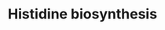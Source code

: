 ---
annotations:
- id: PW:0001266
  parent: classic metabolic pathway
  type: Pathway Ontology
  value: histidine biosynthetic pathway
authors:
- M.Braymer
- MaintBot
- Christine Chichester
- Egonw
- Mkutmon
- Jeffrey Goessens
- Khanspers
- Eweitz
description: 'Yeast cells contain 3 pathways for the synthesis of glutamate.  Two
  pathways are mediated by two isoforms of glutamate dehydrogenase, encoded by GDH1
  and GDH3 (CITS: [2989290])(CITS: [9287019]).  The third pathway is driven by the
  combined activities of glutamine synthetase and glutamate synthase, encoded by GLN1
  and GLT1, respectively (CITS: [2570348])(CITS: [8923741]).  Studies of GDH1 and
  GDH3 regulation indicate that the cell uses these isoforms under different growth
  conditions (CITS: [11562373]).  Expression of GDH3 is induced by ethanol and repressed
  by glucose, whereas GDH1 expression is high in either carbon source.  Gdh1p uses
  alpha-ketoglutarate at a higher rate than Gdh3p.  Thus, under fermentative growth
  conditions, Gdh1p drives glutamate biosynthesis, whereas in nonfermentable or limiting
  carbon sources, Gdh3p is the key isoform involved in balancing distribution of alpha-ketoglutarate
  to glutamate biosynthesis and energy metabolism.  SOURCE: SGD pathways, http://pathway.yeastgenome.org/server.html
  Based on http://pathway.yeastgenome.org/biocyc/'
last-edited: 2021-05-20
organisms:
- Saccharomyces cerevisiae
redirect_from:
- /index.php/Pathway:WP514
- /instance/WP514
revision: null
schema-jsonld:
- '@context': https://schema.org/
  '@id': https://wikipathways.github.io/pathways/WP514.html
  '@type': Dataset
  creator:
    '@type': Organization
    name: WikiPathways
  description: 'Yeast cells contain 3 pathways for the synthesis of glutamate.  Two
    pathways are mediated by two isoforms of glutamate dehydrogenase, encoded by GDH1
    and GDH3 (CITS: [2989290])(CITS: [9287019]).  The third pathway is driven by the
    combined activities of glutamine synthetase and glutamate synthase, encoded by
    GLN1 and GLT1, respectively (CITS: [2570348])(CITS: [8923741]).  Studies of GDH1
    and GDH3 regulation indicate that the cell uses these isoforms under different
    growth conditions (CITS: [11562373]).  Expression of GDH3 is induced by ethanol
    and repressed by glucose, whereas GDH1 expression is high in either carbon source.  Gdh1p
    uses alpha-ketoglutarate at a higher rate than Gdh3p.  Thus, under fermentative
    growth conditions, Gdh1p drives glutamate biosynthesis, whereas in nonfermentable
    or limiting carbon sources, Gdh3p is the key isoform involved in balancing distribution
    of alpha-ketoglutarate to glutamate biosynthesis and energy metabolism.  SOURCE:
    SGD pathways, http://pathway.yeastgenome.org/server.html Based on http://pathway.yeastgenome.org/biocyc/'
  keywords:
  - AICAR
  - ATP
  - HIS1
  - HIS2
  - HIS3
  - HIS4
  - HIS5
  - HIS6
  - HIS7
  - L-glutamate
  - L-glutamine
  - L-histidine
  - NADH
  - PRPP
  - phosphate
  - pyrophosphate
  license: CC0
  name: Histidine biosynthesis
seo: CreativeWork
title: Histidine biosynthesis
wpid: WP514
---